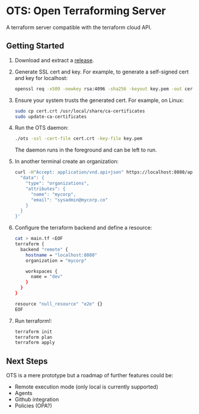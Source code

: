 # OTS: Open Terraforming Server

A terraform server compatible with the terraform cloud API.

## Getting Started

1. Download and extract a [release](https://github.com/leg100/ots/releases).
1. Generate SSL cert and key. For example, to generate a self-signed cert and key for localhost:

    ```bash
    openssl req -x509 -newkey rsa:4096 -sha256 -keyout key.pem -out cert.crt -days 365 -nodes -subj '/CN=localhost' -addext 'subjectAltName=DNS:localhost'
    ```
    
1. Ensure your system trusts the generated cert. For example, on Linux:

    ```bash
    sudo cp cert.crt /usr/local/share/ca-certificates
    sudo update-ca-certificates
    
1. Run the OTS daemon:

    ```bash
    ./ots -ssl -cert-file cert.crt -key-file key.pem
    ```
   
   The daemon runs in the foreground and can be left to run.
   
1. In another terminal create an organization:

   ```bash
   curl -H"Accept: application/vnd.api+json" https://localhost:8080/api/v2/organizations -d'{
     "data": {
       "type": "organizations",
       "attributes": {
         "name": "mycorp",
         "email": "sysadmin@mycorp.co"
       }
     }
   }'
   ```   
    
1. Configure the terraform backend and define a resource:

    ```bash
    cat > main.tf <EOF
    terraform {
      backend "remote" {
        hostname = "localhost:8080"
        organization = "mycorp"

        workspaces {
          name = "dev"
        }
      }
    }
    
    resource "null_resource" "e2e" {}
    EOF
    ```
    
1. Run terraform!:

   ```bash
   terraform init
   terraform plan
   terraform apply
   ```

## Next Steps

OTS is a mere prototype but a roadmap of further features could be:

* Remote execution mode (only local is currently supported)
* Agents
* Github integration
* Policies (OPA?)
